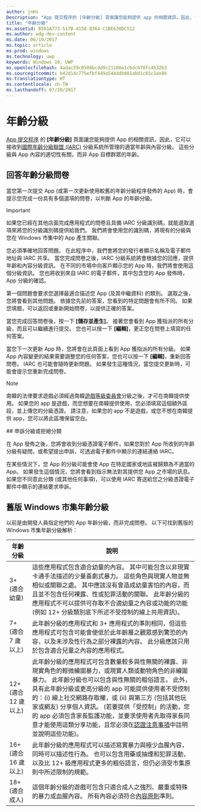 ```yaml
---
author: jnHs
Description: "App 提交程序的 [年齡分級] 頁面讓您能夠提供 app 的相關資訊，因此，它可以接收到來自國際年齡分級聯盟 (IARC) 的適當年齡分級。"
title: "年齡分級"
ms.assetid: B501A773-517B-4158-8364-C1BE630DC512
ms.author: wdg-dev-content
ms.date: 06/19/2017
ms.topic: article
ms.prod: windows
ms.technology: uwp
keywords: Windows 10, UWP
ms.openlocfilehash: 4adac59c0508bcdd9c21180a1c6dcb70fc4532b3
ms.sourcegitcommit: b42d14c775efbf449a544ddb881abd1c65c1ee86
ms.translationtype: HT
ms.contentlocale: zh-TW
ms.lasthandoff: 07/20/2017
---
```

# <a name="age-ratings"></a>年齡分級


[App 提交程序](app-submissions.md) 的 **\[年齡分級\]** 頁面讓您能夠提供 App 的相關資訊，因此，它可以接收到[國際年齡分級聯盟 (IARC)](http://go.microsoft.com/fwlink/p/?LinkId=716854) 分級系統所管理的適當年齡與內容分級。 這些分級與 App 內容的適切性有關，而非 App 目標群眾的年齡。

## <a name="answering-the-age-ratings-questionnaire"></a>回答年齡分級問卷

當您第一次提交 App (或第一次更新使用較舊的年齡分級程序發佈的 App) 時，會提示您完成一份具有多個選項的問卷，以判斷 App 的年齡分級。

> [!IMPORTANT]
> 如果您已經在其他店面完成應用程式的問卷且具備 IARC 分級識別碼，就能選取選項來將您的分級識別碼提供給我們。 我們將會使用您的識別碼，將現有的分級與您在 Windows 市集中的 App 產生關聯。

您必須準確地回答問題。 在此程序中，我們會將您的發行者顯示名稱及電子郵件地址與 IARC 共享。 當您完成問卷之後，IARC 分級系統將會根據您的回應，提供年齡和內容分級資訊。 在不同的市場中向客戶顯示您的 App 時，我們將會使用這個分級資訊。 您也將收到來自 IARC 的電子郵件，其中包含您的 App 發佈時，App 分級的確認。

第一個問題會要求您選擇最適合描述您 App (及其中繼資料) 的類別。 選取之後，您將會看到其他問題。 依據您先前的答案，您看到的特定問題會有所不同。 如果您填錯，可以返回或重新開始問卷，以提供正確的答案。

當您完成回答問卷後，按一下 **\[儲存並產生\]**。 接著您會看到 App 獲指派的所有分級，而且可以繼續進行提交。 您也可以按一下 **\[編輯\]**，更正您在問卷上填寫的任何答案。

當您下一次更新 App 時，您將會在此頁面上看到 App 獲指派的所有分級。 如果 App 內容變更的結果需要調整您的任何答案，您也可以按一下 **\[編輯\]**，重新回答問卷。 IARC 也可能會隨時更新問題。 如果發生這種情況，當您提交更新時，可能會提示您重新完成問卷。

<span id="boards" />

> [!NOTE]
> 南韓的法律要求遊戲必須經過南韓[遊戲等級委員會](http://go.microsoft.com/fwlink/p/?LinkId=228256)分級之後，才可在南韓提供使用。 如果您的 app 是遊戲，而您想要在南韓提供使用，您必須填寫這個額外區段，並上傳您的分級憑證。 請注意，如果您的 app 不是遊戲，或您不想在南韓提供 app，您可以將此區塊保留空白。

<span id="appeal" />
## <a name="appealing-ratings-or-refused-classifications"></a>申訴分級或拒絕分類

在 App 發佈之後，您將會收到分級憑證電子郵件，如果您對於 App 所收到的年齡分級有疑問，或希望提出申訴，可透過電子郵件中顯示的連結連絡 IARC。

在某些情況下，您 App 的分級可能會使 App 在特定國家或地區被歸類為不適當的 App。 如果發生這個情況，您將會看到指示無法對其提供您 App 之市場的訊息。 如果您不同意此分類 (或其他任何事項)，可以使用 IARC 寄送給您之分級憑證電子郵件中顯示的連結要求申訴。


## <a name="previous-windows-store-age-ratings"></a>舊版 Windows 市集年齡分級

以前是由開發人員指定他們的 App 年齡分級，而非完成問卷。 以下可找到舊版的 Windows 市集年齡分級解析：

| 年齡分級                           | 說明                            |
|--------------------------------------|----------------------------------------|
| 3+ (適合幼童)     | 這些應用程式包含適合幼童的內容。 其中可能包含以非現實卡通手法描述的少量喜劇式暴力。 這些角色與現實人物並無相似或關聯之處。 其中應該沒有會造成幼童害怕的內容，而且並不包含任何裸露、性或犯罪活動的關聯。 此年齡分級的應用程式不可以提供可存取不合適幼童之內容或功能的功能 (例如 12+ 分級類別底下所述不受控制的線上共用資訊)。            |
| 7+ (適合 7 歲以上)   | 此年齡分級的應用程式和 3+ 應用程式的準則相同，但這些應用程式可包含可能會使低於此年齡層之觀眾感到驚恐的內容，以及未涉及性行為之部分裸露的內容。 此分級應該只用於包含適合兒童之內容的應用程式。                                                                                   |
| 12+ (適合 12 歲以上) | 此年齡分級的應用程式可包含數量較多與性無關的裸露、非現實角色的輕微繪圖暴力，或現實人類或動物角色的非繪圖暴力。 此年齡分級也可以包含與性無關的粗俗語言。 此外，具有此年齡分級或更高分級的 app 可能提供使用者不受控制的：(i) 線上社交網路存取權，或 (ii) 與第三方 (包括其他玩家或網友) 分享個人資訊。 (若要提供「受控制」的活動，您的 app 必須包含家長監護功能，並要求使用者先取得家長同意才能使用這類分享功能，且您必須在[認證注意事項](notes-for-certification.md)中註明並說明這些功能)。 |
| 16+ (適合 16 歲以上) | 此年齡分級的應用程式可以描述寫實暴力與極少血腥內容，同時可以描述性行為。 也可以包含用藥或抽煙和犯罪活動，以及比 12+ 級應用程式更多的粗俗語言，但仍必須受市集原則中所述限制的規範。                                                                                                                           |
| 18+ (適合成人)            | 這個年齡分級的遊戲可包含只適合成人之強烈、嚴重或特殊的暴力或血腥內容。 所有內容必須符合[內容原則](https://msdn.microsoft.com/library/windows/apps/dn764944)準則。                                                                                                                                                            |
